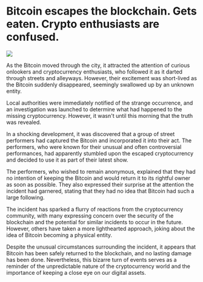 # Bitcoin escapes the blockchain. Gets eaten. Crypto enthusiasts are confused.
![](https://pbs.twimg.com/media/Fp0TNaGXwAAiP-B?format=jpg&name=small)

As the Bitcoin moved through the city, it attracted the attention of curious onlookers and cryptocurrency enthusiasts, who followed it as it darted through streets and alleyways. However, their excitement was short-lived as the Bitcoin suddenly disappeared, seemingly swallowed up by an unknown entity.

Local authorities were immediately notified of the strange occurrence, and an investigation was launched to determine what had happened to the missing cryptocurrency. However, it wasn't until this morning that the truth was revealed.

In a shocking development, it was discovered that a group of street performers had captured the Bitcoin and incorporated it into their act. The performers, who were known for their unusual and often controversial performances, had apparently stumbled upon the escaped cryptocurrency and decided to use it as part of their latest show.

The performers, who wished to remain anonymous, explained that they had no intention of keeping the Bitcoin and would return it to its rightful owner as soon as possible. They also expressed their surprise at the attention the incident had garnered, stating that they had no idea that Bitcoin had such a large following.

The incident has sparked a flurry of reactions from the cryptocurrency community, with many expressing concern over the security of the blockchain and the potential for similar incidents to occur in the future. However, others have taken a more lighthearted approach, joking about the idea of Bitcoin becoming a physical entity.

Despite the unusual circumstances surrounding the incident, it appears that Bitcoin has been safely returned to the blockchain, and no lasting damage has been done. Nevertheless, this bizarre turn of events serves as a reminder of the unpredictable nature of the cryptocurrency world and the importance of keeping a close eye on our digital assets.
